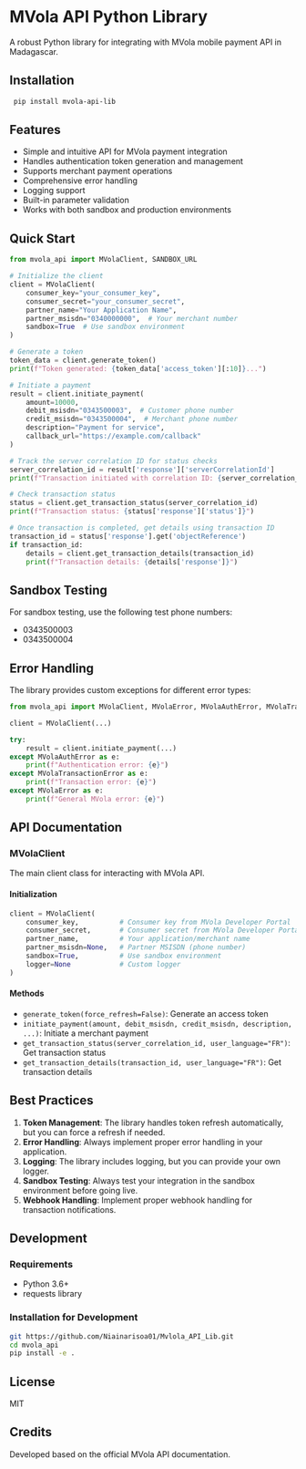 # MVola API Python Library

A robust Python library for integrating with MVola mobile payment API in Madagascar.

## Installation

```bash
 pip install mvola-api-lib
```

## Features

- Simple and intuitive API for MVola payment integration
- Handles authentication token generation and management
- Supports merchant payment operations
- Comprehensive error handling
- Logging support
- Built-in parameter validation
- Works with both sandbox and production environments

## Quick Start

```python
from mvola_api import MVolaClient, SANDBOX_URL

# Initialize the client
client = MVolaClient(
    consumer_key="your_consumer_key",
    consumer_secret="your_consumer_secret",
    partner_name="Your Application Name",
    partner_msisdn="0340000000",  # Your merchant number
    sandbox=True  # Use sandbox environment
)

# Generate a token
token_data = client.generate_token()
print(f"Token generated: {token_data['access_token'][:10]}...")

# Initiate a payment
result = client.initiate_payment(
    amount=10000,
    debit_msisdn="0343500003",  # Customer phone number
    credit_msisdn="0343500004",  # Merchant phone number
    description="Payment for service",
    callback_url="https://example.com/callback"
)

# Track the server correlation ID for status checks
server_correlation_id = result['response']['serverCorrelationId']
print(f"Transaction initiated with correlation ID: {server_correlation_id}")

# Check transaction status
status = client.get_transaction_status(server_correlation_id)
print(f"Transaction status: {status['response']['status']}")

# Once transaction is completed, get details using transaction ID
transaction_id = status['response'].get('objectReference')
if transaction_id:
    details = client.get_transaction_details(transaction_id)
    print(f"Transaction details: {details['response']}")
```

## Sandbox Testing

For sandbox testing, use the following test phone numbers:
- 0343500003
- 0343500004

## Error Handling

The library provides custom exceptions for different error types:

```python
from mvola_api import MVolaClient, MVolaError, MVolaAuthError, MVolaTransactionError

client = MVolaClient(...)

try:
    result = client.initiate_payment(...)
except MVolaAuthError as e:
    print(f"Authentication error: {e}")
except MVolaTransactionError as e:
    print(f"Transaction error: {e}")
except MVolaError as e:
    print(f"General MVola error: {e}")
```

## API Documentation

### MVolaClient

The main client class for interacting with MVola API.

#### Initialization

```python
client = MVolaClient(
    consumer_key,          # Consumer key from MVola Developer Portal
    consumer_secret,       # Consumer secret from MVola Developer Portal
    partner_name,          # Your application/merchant name
    partner_msisdn=None,   # Partner MSISDN (phone number)
    sandbox=True,          # Use sandbox environment
    logger=None            # Custom logger
)
```

#### Methods

- `generate_token(force_refresh=False)`: Generate an access token
- `initiate_payment(amount, debit_msisdn, credit_msisdn, description, ...)`: Initiate a merchant payment
- `get_transaction_status(server_correlation_id, user_language="FR")`: Get transaction status
- `get_transaction_details(transaction_id, user_language="FR")`: Get transaction details

## Best Practices

1. **Token Management**: The library handles token refresh automatically, but you can force a refresh if needed.
2. **Error Handling**: Always implement proper error handling in your application.
3. **Logging**: The library includes logging, but you can provide your own logger.
4. **Sandbox Testing**: Always test your integration in the sandbox environment before going live.
5. **Webhook Handling**: Implement proper webhook handling for transaction notifications.

## Development

### Requirements

- Python 3.6+
- requests library

### Installation for Development

```bash
git https://github.com/Niainarisoa01/Mvlola_API_Lib.git
cd mvola_api
pip install -e .
```

## License

MIT

## Credits

Developed based on the official MVola API documentation. 